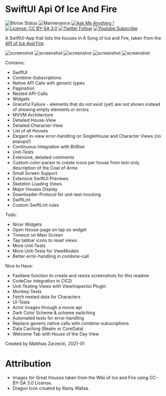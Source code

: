 # SwiftUI Api Of Ice And Fire

![Bitrise Status](https://app.bitrise.io/app/57b166dbdbdcc89e.svg?token=9mGkAjqnQWrlMfogrUm-aA) ![Maintenance](https://img.shields.io/badge/Maintained%3F-yes-green.svg) [![Ask Me Anything !](https://img.shields.io/badge/Ask%20me-anything-1abc9c.svg)](https://twitter.com/matthias_code) [![License: CC BY-SA 3.0](https://img.shields.io/badge/License-CC%20BY--SA%203.0-red.svg)](https://creativecommons.org/licenses/by-sa/3.0/) [![Twitter Follow](https://img.shields.io/twitter/follow/matthias_code.svg?style=social&label=Follow)](https://twitter.com/matthias_code) [![Youtube Subscribe](https://img.shields.io/youtube/channel/subscribers/UCvMdsKesM05bIG0eq7M5z1g?style=social)](https://www.youtube.com/channel/UCvMdsKesM05bIG0eq7M5z1g?sub_confirmation=1)

A SwiftUI-App that lists the houses in A Song of Ice and Fire, taken from the [API of Ice And Fire](https://anapioficeandfire.com/).

![screenshot](media/screenshot_10.png)
![screenshot](media/screenshot_07.png)
![screenshot](media/screenshot_08.png)
![screenshot](media/screenshot_11.png)
![screenshot](media/screenshot_06.png)

Contains:
- SwiftUI
- Combine-Subscriptions
- Native API Calls with generic types 
- Pagination
- Nested API-Calls
- Widgets
- Graceful Failure - elements that do not exist (yet) are not shown instead of showing empty elements or errors
- MVVM Architecture
- Detailed House-View
- Detailed Character-View
- List of all Houses
- Elegant in-view error-handling on SingleHouse and Character Views (no popups!)
- Continuous Integration with BitRise
- Unit-Tests
- Extensive, detailed comments
- Custom color-parser to create icons per house from text-only description of the Coat of Arms
- Small Screen Support
- Extensive SwiftUI Previews
- Skeleton Loading Views
- Major Houses Display
- Downloader-Protocol for unit-test mocking
- SwiftLint
- Custom SwiftLint rules

Todo:
- Nicer Widgets
- Open House-page on tap on widget
- Timeout on Main Screen
- Tap tabbar icons to reset views
- More Unit-Tests
- More Unit-Tests for ViewModels
- Better error-handling in combine-call

Nice to Have:
- Fastlane function to create and resize screenshots for this readme
- CodeCov integration in CICD
- Unit-Testing Views with ViewInspector Plugin
- Monkey-Tests
- Fetch nested data for Characters
- UI-Tests
- Actor Images through a movie api
- Dark Color Scheme & scheme switching
- Automated tests for error-handling
- Replace generic native calls with combine-subscriptions
- Data Caching (Realm or CoreData)
- Welcome Tab with House of the Day View

Created by Matthias Zarzecki, 2021-01

# Attribution
- Images for Great Houses taken from the Wiki of Ice and Fire using CC-BY-SA 3.0 License.
- Dragon Icon created by Ramy Wafaa.
